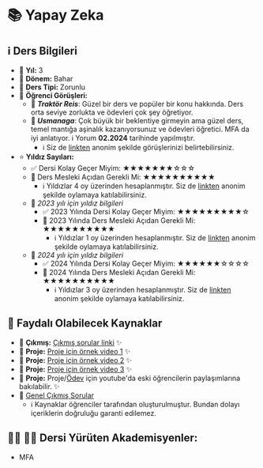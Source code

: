 # 📚 Yapay Zeka

## ℹ️ Ders Bilgileri

- 📅 **Yıl:** 3
- 📆 **Dönem:** Bahar
- 🏫 **Ders Tipi:** Zorunlu
- 💭 **Öğrenci Görüşleri:**
  - 👤 **_Traktör Reis_**: Güzel bir ders ve popüler bir konu hakkında. Ders orta seviye zorlukta ve ödevleri çok şey öğretiyor. 
  - 👤 **_Usmanaga_**: Çok büyük bir beklentiye girmeyin ama güzel ders, temel mantığa aşinalık kazanıyorsunuz ve ödevleri öğretici. MFA da iyi anlatıyor. ℹ️ Yorum **02.2024** tarihinde yapılmıştır.
    - ℹ️ Siz de [linkten](https://forms.gle/SzNmK1w4rVaKE4ee8) anonim şekilde görüşlerinizi belirtebilirsiniz.
- ⭐ **Yıldız Sayıları:**
  - ✅ Dersi Kolay Geçer Miyim: ★★★★★★★☆☆☆
  - 🎯 Ders Mesleki Açıdan Gerekli Mi: ★★★★★★★★★★
    - ℹ️ Yıldızlar 4 oy üzerinden hesaplanmıştır. Siz de [linkten](https://forms.gle/3njZjmhm215YCAxe6) anonim şekilde oylamaya katılabilirsiniz.
  - 📅 *2023 yılı için yıldız bilgileri*
    - ✅ 2023 Yılında Dersi Kolay Geçer Miyim: ★★★★★★★★★☆
    - 🎯 2023 Yılında Ders Mesleki Açıdan Gerekli Mi: ★★★★★★★★★★
      - ℹ️ Yıldızlar 1 oy üzerinden hesaplanmıştır. Siz de [linkten](https://forms.gle/3njZjmhm215YCAxe6) anonim şekilde oylamaya katılabilirsiniz.
  - 📅 *2024 yılı için yıldız bilgileri*
    - ✅ 2024 Yılında Dersi Kolay Geçer Miyim: ★★★★★★☆☆☆☆
    - 🎯 2024 Yılında Ders Mesleki Açıdan Gerekli Mi: ★★★★★★★★★★
      - ℹ️ Yıldızlar 3 oy üzerinden hesaplanmıştır. Siz de [linkten](https://forms.gle/3njZjmhm215YCAxe6) anonim şekilde oylamaya katılabilirsiniz.

## 📖 Faydalı Olabilecek Kaynaklar

- 📄 **Çıkmış:** [Çıkmış sorular linki](https://drive.google.com/drive/folders/1z5o_bTIxqO2Vg0lXGieD2euzL2xnU9a6?usp=drive_link) ✨
- 📄 **Proje:** [Proje için örnek video 1](https://www.youtube.com/watch?v=7OZYkBDAqws&ab_channel=%C3%96mer%C3%87al%C4%B1%C5%9Fkan) ✨
- 📄 **Proje:** [Proje için örnek video 2](https://www.youtube.com/watch?v=yswPNjoC1ms&ab_channel=MehmetHayri%C3%87ak%C4%B1r) ✨
- 📄 **Proje:** [Proje için örnek video 3](https://www.youtube.com/watch?v=dbY_QdslRw4&ab_channel=O%C4%9FuzhanErcan) ✨
- 📄 **Proje:** Proje/[Ödev](https://www.youtube.com/watch?v=Zt5yucbBEZI&t=1s&ab_channel=MuhammetKayraBulut) için youtube'da eski öğrencilerin paylaşımlarına bakılabilir. ✨
- 📄 [Genel Çıkmış Sorular](https://drive.google.com/drive/folders/1imIiwx0xxIPWREGP-YqotnFdUku8Ealf?usp=sharing)
  - ℹ️ Kaynaklar öğrenciler tarafından oluşturulmuştur. Bundan dolayı içeriklerin doğruluğu garanti edilemez.

## 👨‍🏫 👩‍🏫 Dersi Yürüten Akademisyenler:
- MFA
